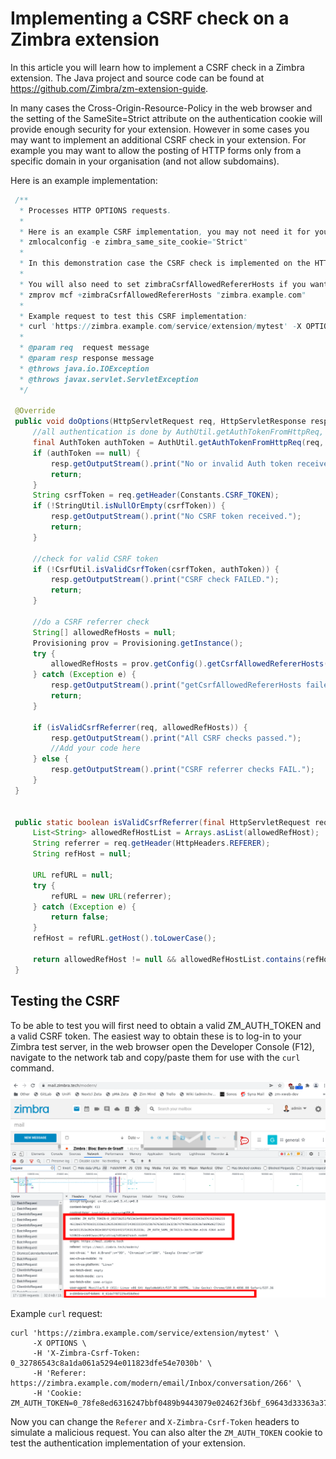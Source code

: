 # Implementing a CSRF check on a Zimbra extension

In this article you will learn how to implement a CSRF check in a Zimbra extension. The Java project and source code can be found at https://github.com/Zimbra/zm-extension-guide.

In many cases the Cross-Origin-Resource-Policy in the web browser and the setting of the SameSite=Strict attribute on the authentication cookie will provide enough security for your extension. However in some cases you may want to implement an additional CSRF check in your extension. For example you may want to allow the posting of HTTP forms only from a specific domain in your organisation (and not allow subdomains). 

Here is an example implementation:

````java
 /**
  * Processes HTTP OPTIONS requests.
  *
  * Here is an example CSRF implementation, you may not need it for your application, also be aware of the following setting:
  * zmlocalconfig -e zimbra_same_site_cookie="Strict"
  *
  * In this demonstration case the CSRF check is implemented on the HTTP Options request, in reality you would probably implement it on HTTP Post and Get.
  *
  * You will also need to set zimbraCsrfAllowedRefererHosts if you want to implement a referer check:
  * zmprov mcf +zimbraCsrfAllowedRefererHosts "zimbra.example.com"
  *
  * Example request to test this CSRF implementation:
  * curl 'https://zimbra.example.com/service/extension/mytest' -X OPTIONS -H 'X-Zimbra-Csrf-Token: 0_3278....030b' -H 'Referer: https://zimbra.example.com/modern/email/Inbox/conversation/266' -H 'Cookie: ZM_AUTH_TOKEN=0_78fe8e....a313b;'
  *
  * @param req  request message
  * @param resp response message
  * @throws java.io.IOException
  * @throws javax.servlet.ServletException
  */

 @Override
 public void doOptions(HttpServletRequest req, HttpServletResponse resp) throws IOException, ServletException {
     //all authentication is done by AuthUtil.getAuthTokenFromHttpReq, returns null if unauthorized
     final AuthToken authToken = AuthUtil.getAuthTokenFromHttpReq(req, resp, false, true);
     if (authToken == null) {
         resp.getOutputStream().print("No or invalid Auth token received.");
         return;
     }
     String csrfToken = req.getHeader(Constants.CSRF_TOKEN);
     if (!StringUtil.isNullOrEmpty(csrfToken)) {
         resp.getOutputStream().print("No CSRF token received.");
         return;
     }

     //check for valid CSRF token
     if (!CsrfUtil.isValidCsrfToken(csrfToken, authToken)) {
         resp.getOutputStream().print("CSRF check FAILED.");
         return;
     }

     //do a CSRF referrer check
     String[] allowedRefHosts = null;
     Provisioning prov = Provisioning.getInstance();
     try {
         allowedRefHosts = prov.getConfig().getCsrfAllowedRefererHosts();
     } catch (Exception e) {
         resp.getOutputStream().print("getCsrfAllowedRefererHosts failed.");
         return;
     }

     if (isValidCsrfReferrer(req, allowedRefHosts)) {
         resp.getOutputStream().print("All CSRF checks passed.");
         //Add your code here
     } else {
         resp.getOutputStream().print("CSRF referrer checks FAIL.");
     }
 }


 public static boolean isValidCsrfReferrer(final HttpServletRequest req, final String[] allowedRefHost) {
     List<String> allowedRefHostList = Arrays.asList(allowedRefHost);
     String referrer = req.getHeader(HttpHeaders.REFERER);
     String refHost = null;

     URL refURL = null;
     try {
         refURL = new URL(referrer);
     } catch (Exception e) {
         return false;
     }
     refHost = refURL.getHost().toLowerCase();

     return allowedRefHost != null && allowedRefHostList.contains(refHost);
 }
````

## Testing the CSRF

To be able to test you will first need to obtain a valid ZM_AUTH_TOKEN and a valid CSRF token. The easiest way to obtain these is to log-in to your Zimbra test server, in the web browser open the Developer Console (F12), navigate to the network tab and copy/paste them for use with the `curl` command.

![](screenshots/token.png)

Example `curl` request:

```
curl 'https://zimbra.example.com/service/extension/mytest' \
     -X OPTIONS \
     -H 'X-Zimbra-Csrf-Token: 0_32786543c8a1da061a5294e011823dfe54e7030b' \
     -H 'Referer: https://zimbra.example.com/modern/email/Inbox/conversation/266' \
     -H 'Cookie: ZM_AUTH_TOKEN=0_78fe8ed6316247bbf0489b9443079e02462f36bf_69643d33363a37343130313033382d316632362d343734322d386565302d6237646539313162646164313b6578703d31333a313634383034303036353536383b747970653d363a7a696d6272613b753d313a613b7469643d393a3138323330363036313b76657273696f6e3d31333a392e302e305f47415f343137383b637372663d313a313b;'

```

Now you can change the `Referer` and `X-Zimbra-Csrf-Token` headers to simulate a malicious request. You can also alter the `ZM_AUTH_TOKEN` cookie to test the authentication implementation of your extension.
